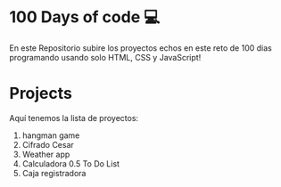 # 100 Days of code 💻
En este Repositorio subire los proyectos echos en este reto de 100 dias programando usando solo HTML, CSS y JavaScript!
# Projects
Aquí tenemos la lista de proyectos:
01. hangman game 
02. Cifrado Cesar 
03. Weather app
04. Calculadora
0.5 To Do List
06. Caja registradora

